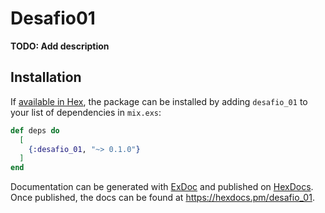 # Desafio01

**TODO: Add description**

## Installation

If [available in Hex](https://hex.pm/docs/publish), the package can be installed
by adding `desafio_01` to your list of dependencies in `mix.exs`:

```elixir
def deps do
  [
    {:desafio_01, "~> 0.1.0"}
  ]
end
```

Documentation can be generated with [ExDoc](https://github.com/elixir-lang/ex_doc)
and published on [HexDocs](https://hexdocs.pm). Once published, the docs can
be found at <https://hexdocs.pm/desafio_01>.


